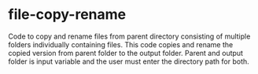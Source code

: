 # file-copy-rename

Code to copy and rename files from parent directory consisting of multiple folders individually containing files. This code copies and rename the copied version from parent folder to the output folder. Parent and output folder is input variable and the user must enter the directory path for both.
